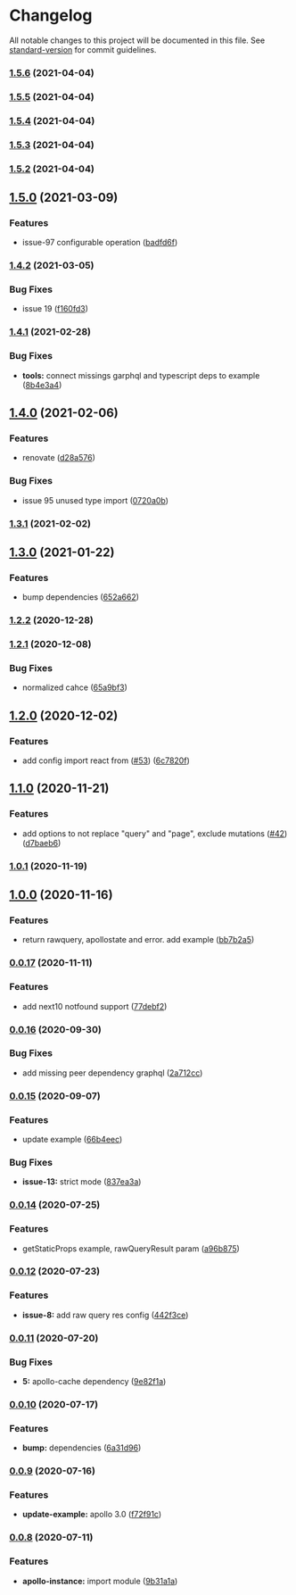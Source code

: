 # Changelog

All notable changes to this project will be documented in this file. See [standard-version](https://github.com/conventional-changelog/standard-version) for commit guidelines.

### [1.5.6](https://github.com/correttojs/graphql-codegen-apollo-next-ssr/compare/v1.5.5...v1.5.6) (2021-04-04)

### [1.5.5](https://github.com/correttojs/graphql-codegen-apollo-next-ssr/compare/v1.5.4...v1.5.5) (2021-04-04)

### [1.5.4](https://github.com/correttojs/graphql-codegen-apollo-next-ssr/compare/v1.5.3...v1.5.4) (2021-04-04)

### [1.5.3](https://github.com/correttojs/graphql-codegen-apollo-next-ssr/compare/v1.5.2...v1.5.3) (2021-04-04)

### [1.5.2](https://github.com/correttojs/graphql-codegen-apollo-next-ssr/compare/v1.5.1...v1.5.2) (2021-04-04)

## [1.5.0](https://github.com/correttojs/graphql-codegen-apollo-next-ssr/compare/v1.4.2...v1.5.0) (2021-03-09)


### Features

* issue-97 configurable operation ([badfd6f](https://github.com/correttojs/graphql-codegen-apollo-next-ssr/commit/badfd6f4cfa54699719fa668e3be4498b3a2ecc0))

### [1.4.2](https://github.com/correttojs/graphql-codegen-apollo-next-ssr/compare/v1.4.1...v1.4.2) (2021-03-05)


### Bug Fixes

* issue 19 ([f160fd3](https://github.com/correttojs/graphql-codegen-apollo-next-ssr/commit/f160fd33f8c1f13da65733dbb5de06389fc018cc))

### [1.4.1](https://github.com/correttojs/graphql-codegen-apollo-next-ssr/compare/v1.4.0...v1.4.1) (2021-02-28)


### Bug Fixes

* **tools:** connect missings garphql and typescript deps to example ([8b4e3a4](https://github.com/correttojs/graphql-codegen-apollo-next-ssr/commit/8b4e3a46ca958d286c7fa474c72ed7faadbf6442))

## [1.4.0](https://github.com/correttojs/graphql-codegen-apollo-next-ssr/compare/v1.3.1...v1.4.0) (2021-02-06)


### Features

* renovate ([d28a576](https://github.com/correttojs/graphql-codegen-apollo-next-ssr/commit/d28a57635a43b0a148aa4a2e23e924dc995c69f8))


### Bug Fixes

* issue 95 unused type import ([0720a0b](https://github.com/correttojs/graphql-codegen-apollo-next-ssr/commit/0720a0b6d04c0052f3b4e7de82832844522699ba))

### [1.3.1](https://github.com/correttojs/graphql-codegen-apollo-next-ssr/compare/v1.3.0...v1.3.1) (2021-02-02)

## [1.3.0](https://github.com/correttojs/graphql-codegen-apollo-next-ssr/compare/v1.2.2...v1.3.0) (2021-01-22)


### Features

* bump dependencies ([652a662](https://github.com/correttojs/graphql-codegen-apollo-next-ssr/commit/652a662786c3472937f6944c6df5fc862b208072))

### [1.2.2](https://github.com/correttojs/graphql-codegen-apollo-next-ssr/compare/v1.2.1...v1.2.2) (2020-12-28)

### [1.2.1](https://github.com/correttojs/graphql-codegen-apollo-next-ssr/compare/v1.2.0...v1.2.1) (2020-12-08)


### Bug Fixes

* normalized cahce ([65a9bf3](https://github.com/correttojs/graphql-codegen-apollo-next-ssr/commit/65a9bf36a45f7acd1292bb65643094cd4823442c))

## [1.2.0](https://github.com/correttojs/graphql-codegen-apollo-next-ssr/compare/v1.1.0...v1.2.0) (2020-12-02)


### Features

* add config import react from ([#53](https://github.com/correttojs/graphql-codegen-apollo-next-ssr/issues/53)) ([6c7820f](https://github.com/correttojs/graphql-codegen-apollo-next-ssr/commit/6c7820f4324043eb675c9f6ab4ae5c40402ce204))

## [1.1.0](https://github.com/correttojs/graphql-codegen-apollo-next-ssr/compare/v1.0.1...v1.1.0) (2020-11-21)


### Features

* add options to not replace "query" and "page", exclude mutations ([#42](https://github.com/correttojs/graphql-codegen-apollo-next-ssr/issues/42)) ([d7baeb6](https://github.com/correttojs/graphql-codegen-apollo-next-ssr/commit/d7baeb6bc0a0c4f284ad6130f557471cd79306bf))

### [1.0.1](https://github.com/correttojs/graphql-codegen-apollo-next-ssr/compare/v1.0.0...v1.0.1) (2020-11-19)

## [1.0.0](https://github.com/correttojs/graphql-codegen-apollo-next-ssr/compare/v0.0.17...v1.0.0) (2020-11-16)


### Features

* return rawquery, apollostate and error. add example ([bb7b2a5](https://github.com/correttojs/graphql-codegen-apollo-next-ssr/commit/bb7b2a5b54bf362fd9502a06aa6ae9697bdd8374))

### [0.0.17](https://github.com/correttojs/graphql-codegen-apollo-next-ssr/compare/v0.0.16...v0.0.17) (2020-11-11)


### Features

* add next10 notfound support ([77debf2](https://github.com/correttojs/graphql-codegen-apollo-next-ssr/commit/77debf2c6652f162295fcb66418e04c8d855b807))

### [0.0.16](https://github.com/correttojs/graphql-codegen-apollo-next-ssr/compare/v0.0.15...v0.0.16) (2020-09-30)


### Bug Fixes

* add missing peer dependency graphql ([2a712cc](https://github.com/correttojs/graphql-codegen-apollo-next-ssr/commit/2a712cc958c102b4a0c9952850e99ff2d9d753a5))

### [0.0.15](https://github.com/correttojs/graphql-codegen-apollo-next-ssr/compare/v0.0.14...v0.0.15) (2020-09-07)


### Features

* update example ([66b4eec](https://github.com/correttojs/graphql-codegen-apollo-next-ssr/commit/66b4eec8e6a567e547155aa5c4655eccfcb19ddb))


### Bug Fixes

* **issue-13:** strict mode ([837ea3a](https://github.com/correttojs/graphql-codegen-apollo-next-ssr/commit/837ea3a02b88226fe6875ef7b935263a8530d646))

### [0.0.14](https://github.com/correttojs/graphql-codegen-apollo-next-ssr/compare/v0.0.13...v0.0.14) (2020-07-25)


### Features

* getStaticProps example, rawQueryResult param ([a96b875](https://github.com/correttojs/graphql-codegen-apollo-next-ssr/commit/a96b87575ed39e7f997eb43f4a9bc786b1eb8fc6))

### [0.0.12](https://github.com/correttojs/graphql-codegen-apollo-next-ssr/compare/v0.0.11...v0.0.12) (2020-07-23)


### Features

* **issue-8:** add raw query res config ([442f3ce](https://github.com/correttojs/graphql-codegen-apollo-next-ssr/commit/442f3ce4e560f5b2dbf1b22a8151eb951195208a))

### [0.0.11](https://github.com/correttojs/graphql-codegen-apollo-next-ssr/compare/v0.0.10...v0.0.11) (2020-07-20)


### Bug Fixes

* **5:** apollo-cache dependency ([9e82f1a](https://github.com/correttojs/graphql-codegen-apollo-next-ssr/commit/9e82f1a960a5767a482155a30aca66ca64ae1233))

### [0.0.10](https://github.com/correttojs/graphql-codegen-apollo-next-ssr/compare/v0.0.9...v0.0.10) (2020-07-17)


### Features

* **bump:** dependencies ([6a31d96](https://github.com/correttojs/graphql-codegen-apollo-next-ssr/commit/6a31d963cad81fe28289557981e2eeda1b337db2))

### [0.0.9](https://github.com/correttojs/graphql-codegen-apollo-next-ssr/compare/v0.0.8...v0.0.9) (2020-07-16)


### Features

* **update-example:** apollo 3.0 ([f72f91c](https://github.com/correttojs/graphql-codegen-apollo-next-ssr/commit/f72f91cf9a3e9efddf3c4d438c32191a72848e2e))

### [0.0.8](https://github.com/correttojs/graphql-codegen-apollo-next-ssr/compare/v0.0.7...v0.0.8) (2020-07-11)


### Features

* **apollo-instance:** import module ([9b31a1a](https://github.com/correttojs/graphql-codegen-apollo-next-ssr/commit/9b31a1a457293e687f8119baadf53b097ffa8970))
